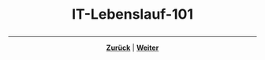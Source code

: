 # <p align="center">IT-Lebenslauf-101</p>

<!--Inhalt des Kapitels 

-> Christoph bereitet da aktuell (Mai 2025) wohl eh was vor - am besten hier reinkopieren, sobald das öffentlich ist-->

---

<p align="center"><a href="/docs/08-karriere/02-anwendungsentwickler_beruf/02-bewerbungsverfahren/README.md"><strong>Zurück</strong></a> | <a href="/docs/08-karriere/02-anwendungsentwickler_beruf/02-bewerbungsverfahren//02-technisches_interview/README.md"><strong>Weiter</strong></a></p>